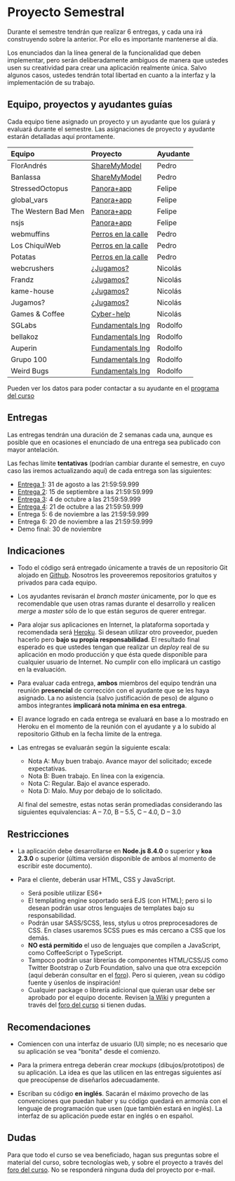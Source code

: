 # Proyecto Semestral

Durante el semestre tendrán que realizar 6 entregas, y cada una irá construyendo sobre la anterior. Por ello es importante mantenerse al día.

Los enunciados dan la línea general de la funcionalidad que deben implementar, pero serán deliberadamente ambiguos de manera que ustedes usen su creatividad para crear una aplicación realmente única. Salvo algunos casos, ustedes tendrán total libertad en cuanto a la interfaz y la implementación de su trabajo.

## Equipo, proyectos y ayudantes guías

Cada equipo tiene asignado un proyecto y un ayudante que los guiará y evaluará durante el semestre. Las asignaciones de proyecto y ayudante estarán detalladas aquí prontamente.

| Equipo  | Proyecto | Ayudante |
|:-------------------- |:---------------------------| :------|
| FlorAndrés | [ShareMyModel](https://drive.google.com/open?id=1dY4B80R28IRAb3ZUwHkshLUQwbfzxBzKXPRA91kg-WY) | Pedro |
| Banlassa | [ShareMyModel](https://drive.google.com/open?id=1dY4B80R28IRAb3ZUwHkshLUQwbfzxBzKXPRA91kg-WY) | Pedro |
| StressedOctopus | [Panora+app](https://drive.google.com/open?id=1jxvqPR7SB3WUl38yNegza796F7JAb9PfbsNYfAEr_QU) | Felipe |
| global_vars | [Panora+app](https://drive.google.com/open?id=1jxvqPR7SB3WUl38yNegza796F7JAb9PfbsNYfAEr_QU) | Felipe |
| The Western Bad Men | [Panora+app](https://drive.google.com/open?id=1jxvqPR7SB3WUl38yNegza796F7JAb9PfbsNYfAEr_QU) | Felipe |
| nsjs | [Panora+app](https://drive.google.com/open?id=1jxvqPR7SB3WUl38yNegza796F7JAb9PfbsNYfAEr_QU) | Felipe |
| webmuffins | [Perros en la calle](https://drive.google.com/open?id=1ZIrTJKB3pC4To5XJv9ZW1YPxYNsgLYiukBPW41LnXi8) | Pedro |
| Los ChiquiWeb | [Perros en la calle](https://drive.google.com/open?id=1ZIrTJKB3pC4To5XJv9ZW1YPxYNsgLYiukBPW41LnXi8) | Pedro |
| Potatas | [Perros en la calle](https://drive.google.com/open?id=1ZIrTJKB3pC4To5XJv9ZW1YPxYNsgLYiukBPW41LnXi8) | Pedro |
| webcrushers | [¿Jugamos?](https://drive.google.com/open?id=1yCzbIv0uEsn9Nf6VYZiUW2S1XB8ZdQ7poVVToRqbHog) | Nicolás |
| Frandz | [¿Jugamos?](https://drive.google.com/open?id=1yCzbIv0uEsn9Nf6VYZiUW2S1XB8ZdQ7poVVToRqbHog) | Nicolás |
| kame-house | [¿Jugamos?](https://drive.google.com/open?id=1yCzbIv0uEsn9Nf6VYZiUW2S1XB8ZdQ7poVVToRqbHog) | Nicolás |
| Jugamos? | [¿Jugamos?](https://drive.google.com/open?id=1yCzbIv0uEsn9Nf6VYZiUW2S1XB8ZdQ7poVVToRqbHog) | Nicolás |
| Games & Coffee | [Cyber-help](https://drive.google.com/open?id=1U1UBbjhmpPxCNNYDwwcYLycmCh89roeL_6L7MyJONVo) | Nicolás |
| SGLabs | [Fundamentals Ing](https://drive.google.com/open?id=1pNJvtC8E6WSaD4Ck7ZI5OjqIIaqYXKt0xOU2X6XWwxY) | Rodolfo |
| bellakoz | [Fundamentals Ing](https://drive.google.com/open?id=1pNJvtC8E6WSaD4Ck7ZI5OjqIIaqYXKt0xOU2X6XWwxY) | Rodolfo |
| Auperin | [Fundamentals Ing](https://drive.google.com/open?id=1pNJvtC8E6WSaD4Ck7ZI5OjqIIaqYXKt0xOU2X6XWwxY) | Rodolfo |
| Grupo 100 | [Fundamentals Ing](https://drive.google.com/open?id=1pNJvtC8E6WSaD4Ck7ZI5OjqIIaqYXKt0xOU2X6XWwxY) | Rodolfo |
| Weird Bugs | [Fundamentals Ing](https://drive.google.com/open?id=1pNJvtC8E6WSaD4Ck7ZI5OjqIIaqYXKt0xOU2X6XWwxY) | Rodolfo |

Pueden ver los datos para poder contactar a su ayudante en el [programa del curso](../../../#equipo)

## Entregas

Las entregas tendrán una duración de 2 semanas cada una, aunque es posible que en ocasiones el enunciado de una entrega sea publicado con mayor antelación.

Las fechas límite **tentativas** (podrían cambiar durante el semestre, en cuyo caso las iremos actualizando aquí) de cada entrega son las siguientes:

* [Entrega 1](enunciados/Entrega1.md): 31 de agosto a las 21:59:59.999
* [Entrega 2](enunciados/Entrega2.md): 15 de septiembre a las 21:59:59.999
* [Entrega 3](enunciados/Entrega3.md): 4 de octubre a las 21:59:59.999
* [Entrega 4](enunciados/Entrega4.md): 21 de octubre a las 21:59:59.999
* Entrega 5: 6 de noviembre a las 21:59:59.999
* Entrega 6: 20 de noviembre a las 21:59:59.999
* Demo final: 30 de noviembre

## Indicaciones

* Todo el código será entregado únicamente a través de un repositorio Git alojado en [Github](https://github.com). Nosotros les proveeremos repositorios gratuitos y privados para cada equipo.

* Los ayudantes revisarán el *branch master* únicamente, por lo que es recomendable que usen otras ramas durante el desarrollo y realicen *merge* a *master* sólo de lo que están seguros de querer entregar.

* Para alojar sus aplicaciones en Internet, la plataforma soportada y recomendada será [Heroku](https://www.heroku.com/). Si desean utilizar otro proveedor, pueden hacerlo pero **bajo su propia responsabilidad**. El resultado final esperado es que ustedes tengan que realizar un *deploy* real de su aplicación en modo producción y que ésta quede disponible para cualquier usuario de Internet. No cumplir con ello implicará un castigo en la evaluación.

* Para evaluar cada entrega, **ambos** miembros del equipo tendrán una reunión **presencial** de corrección con el ayudante que se les haya asignado. La no asistencia (salvo justificación de peso) de alguno o ambos integrantes **implicará nota mínima en esa entrega**.

* El avance logrado en cada entrega se evaluará en base a lo mostrado en Heroku en el momento de la reunión con el ayudante y a lo subido al repositorio Github en la fecha límite de la entrega.

* Las entregas se evaluarán según la siguiente escala:
	* Nota A: Muy buen trabajo. Avance mayor del solicitado; excede expectativas.
	* Nota B: Buen trabajo. En línea con la exigencia.
	* Nota C: Regular. Bajo el avance esperado.
	* Nota D: Malo. Muy por debajo de lo solicitado.

	Al final del semestre, estas notas serán promediadas considerando las siguientes equivalencias: A – 7.0, B – 5.5, C – 4.0, D – 3.0

## Restricciones

* La aplicación debe desarrollarse en **Node.js 8.4.0** o superior y **koa 2.3.0** o superior (última versión disponible de ambos al momento de escribir este documento).

* Para el cliente, deberán usar HTML, CSS y JavaScript.
	* Será posible utilizar ES6+
	* El templating engine soportado será EJS (con HTML); pero si lo desean podrán usar otros lenguajes de templates bajo su responsabilidad.
	* Podrán usar SASS/SCSS, less, stylus u otros preprocesadores de CSS. En clases usaremos SCSS pues es más cercano a CSS que los demás.
	* **NO está permitido** el uso de lenguajes que compilen a JavaScript, como CoffeeScript o TypeScript.
	* Tampoco podrán usar librerías de componentes HTML/CSS/JS como Twitter Bootstrap o Zurb Foundation, salvo una que otra excepción (aquí deberán consultar en el [foro](../../../#foro)). Pero si quieren, ¡vean su código fuente y úsenlos de inspiración!
	* Cualquier package o librería adicional que quieran usar debe ser aprobado por el equipo docente. Revisen [la Wiki](../../../wiki/Packages) y pregunten a través del [foro del curso](../../../#foro) si tienen dudas.

## Recomendaciones

* Comiencen con una interfaz de usuario (UI) simple; no es necesario que su aplicación se vea "bonita" desde el comienzo.

* Para la primera entrega deberán crear *mockups* (dibujos/prototipos) de su aplicación. La idea es que las utilicen en las entregas siguientes así que preocúpense de diseñarlos adecuadamente.

* Escriban su código **en inglés**. Sacarán el máximo provecho de las convenciones que puedan haber y su código quedará en armonía con el lenguaje de programación que usen (que también estará en inglés). La interfaz de su aplicación puede estar en inglés o en español.

## Dudas
Para que todo el curso se vea beneficiado, hagan sus preguntas sobre el material del curso, sobre tecnologías web, y sobre el proyecto a través del [foro del curso](../../../#foro).  No se responderá ninguna duda del proyecto por e-mail.
